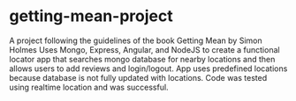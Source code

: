 # getting-mean-project
A project following the guidelines of the book Getting Mean by Simon Holmes
Uses Mongo, Express, Angular, and NodeJS to create a functional locator app that searches mongo database for nearby locations and then allows users to add reviews and login/logout. App uses predefined locations because database is not fully updated with locations. 
Code was tested using realtime location and was successful. 
